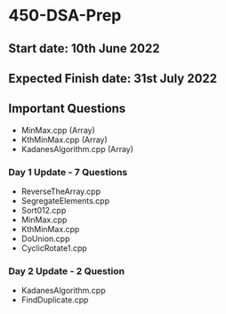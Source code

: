 # 450-DSA-Prep

## Start date: 10th June 2022

## Expected Finish date: 31st July 2022

## Important Questions
- MinMax.cpp (Array)
- KthMinMax.cpp (Array)
- KadanesAlgorithm.cpp (Array)

### Day 1 Update - 7 Questions
- ReverseTheArray.cpp
- SegregateElements.cpp
- Sort012.cpp
- MinMax.cpp
- KthMinMax.cpp
- DoUnion.cpp
- CyclicRotate1.cpp

### Day 2 Update - 2 Question
- KadanesAlgorithm.cpp
- FindDuplicate.cpp